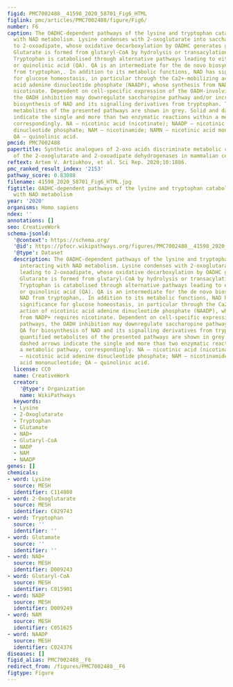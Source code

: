 ```yaml
---
figid: PMC7002488__41598_2020_58701_Fig6_HTML
figlink: pmc/articles/PMC7002488/figure/Fig6/
number: F6
caption: The OADHC-dependent pathways of the lysine and tryptophan catabolism, interacting
  with NAD metabolism. Lysine condenses with 2-oxoglutarate into saccharopine leading
  to 2-oxoadipate, whose oxidative decarboxylation by OADHC generates glutaryl-CoA.
  Glutarate is formed from glutaryl-CoA by hydrolysis or transacylation reactions.
  Tryptophan is catabolised through alternative pathways leading to either 2-oxoadipate
  or quinolinic acid (QA). QA is an intermediate for the de novo biosynthesis of NAD
  from tryptophan,. In addition to its metabolic functions, NAD has signalling significance
  for glucose homeostasis, in particular through the Ca2+-mobilizing action of nicotinic
  acid adenine dinucleotide phosphate (NAADP), whose synthesis from NADP+ requires
  nicotinate. Dependent on cell-specific expression of the OADH-involving pathways,
  the OADH inhibition may downregulate saccharopine pathway and/or increase QA for
  biosynthesis of NAD and its signalling derivatives from tryptophan. The quantified
  metabolites of the presented pathways are shown in grey. Solid and dashed arrows
  indicate the single and more than two enzymatic reactions within a metabolic pathway,
  correspondingly. NA – nicotinic acid (nicotinate); NAADP – nicotinic acid adenine
  dinucleotide phosphate; NAM – nicotinamide; NAMN – nicotinic acid mononucleotide;
  QA – quinolinic acid.
pmcid: PMC7002488
papertitle: Synthetic analogues of 2-oxo acids discriminate metabolic contribution
  of the 2-oxoglutarate and 2-oxoadipate dehydrogenases in mammalian cells and tissues.
reftext: Artem V. Artiukhov, et al. Sci Rep. 2020;10:1886.
pmc_ranked_result_index: '2153'
pathway_score: 0.83088
filename: 41598_2020_58701_Fig6_HTML.jpg
figtitle: OADHC-dependent pathways of the lysine and tryptophan catabolism, interacting
  with NAD metabolism
year: '2020'
organisms: Homo sapiens
ndex: ''
annotations: []
seo: CreativeWork
schema-jsonld:
  '@context': https://schema.org/
  '@id': https://pfocr.wikipathways.org/figures/PMC7002488__41598_2020_58701_Fig6_HTML.html
  '@type': Dataset
  description: The OADHC-dependent pathways of the lysine and tryptophan catabolism,
    interacting with NAD metabolism. Lysine condenses with 2-oxoglutarate into saccharopine
    leading to 2-oxoadipate, whose oxidative decarboxylation by OADHC generates glutaryl-CoA.
    Glutarate is formed from glutaryl-CoA by hydrolysis or transacylation reactions.
    Tryptophan is catabolised through alternative pathways leading to either 2-oxoadipate
    or quinolinic acid (QA). QA is an intermediate for the de novo biosynthesis of
    NAD from tryptophan,. In addition to its metabolic functions, NAD has signalling
    significance for glucose homeostasis, in particular through the Ca2+-mobilizing
    action of nicotinic acid adenine dinucleotide phosphate (NAADP), whose synthesis
    from NADP+ requires nicotinate. Dependent on cell-specific expression of the OADH-involving
    pathways, the OADH inhibition may downregulate saccharopine pathway and/or increase
    QA for biosynthesis of NAD and its signalling derivatives from tryptophan. The
    quantified metabolites of the presented pathways are shown in grey. Solid and
    dashed arrows indicate the single and more than two enzymatic reactions within
    a metabolic pathway, correspondingly. NA – nicotinic acid (nicotinate); NAADP
    – nicotinic acid adenine dinucleotide phosphate; NAM – nicotinamide; NAMN – nicotinic
    acid mononucleotide; QA – quinolinic acid.
  license: CC0
  name: CreativeWork
  creator:
    '@type': Organization
    name: WikiPathways
  keywords:
  - Lysine
  - 2-Oxoglutarate
  - Tryptophan
  - Glutamate
  - NAD+
  - Glutaryl-CoA
  - NADP
  - NAM
  - NAADP
genes: []
chemicals:
- word: Lysine
  source: MESH
  identifier: C114808
- word: 2-Oxoglutarate
  source: MESH
  identifier: C029743
- word: Tryptophan
  source: ''
  identifier: ''
- word: Glutamate
  source: ''
  identifier: ''
- word: NAD+
  source: MESH
  identifier: D009243
- word: Glutaryl-CoA
  source: MESH
  identifier: C015901
- word: NADP
  source: MESH
  identifier: D009249
- word: NAM
  source: MESH
  identifier: C051625
- word: NAADP
  source: MESH
  identifier: C024376
diseases: []
figid_alias: PMC7002488__F6
redirect_from: /figures/PMC7002488__F6
figtype: Figure
---
```

